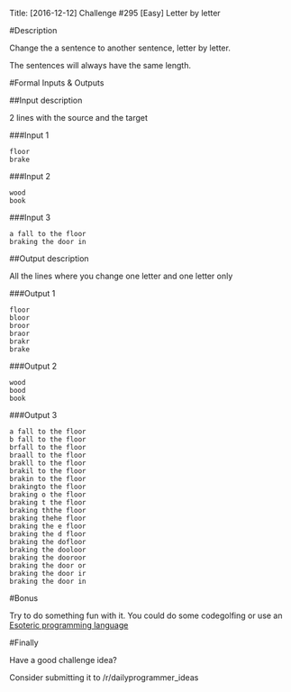 Title: [2016-12-12] Challenge #295 [Easy] Letter by letter

#Description

Change the a sentence to another sentence, letter by letter.

The sentences will always have the same length.

#Formal Inputs &amp; Outputs

##Input description

2 lines with the source and the target

###Input 1

    floor
    brake

###Input 2

    wood
    book

###Input 3

    a fall to the floor
    braking the door in

##Output description

All the lines where you change one letter and one letter only


###Output 1

    floor
    bloor
    broor
    braor
    brakr
    brake

###Output 2

    wood
    bood
    book

###Output 3

    a fall to the floor
    b fall to the floor
    brfall to the floor
    braall to the floor
    brakll to the floor
    brakil to the floor
    brakin to the floor
    brakingto the floor
    braking o the floor
    braking t the floor
    braking ththe floor
    braking thehe floor
    braking the e floor
    braking the d floor
    braking the dofloor
    braking the dooloor
    braking the dooroor
    braking the door or
    braking the door ir
    braking the door in

#Bonus

Try to do something fun with it. You could do some codegolfing or use an [Esoteric programming language](https://en.wikipedia.org/wiki/Esoteric_programming_language)

#Finally

Have a good challenge idea?

Consider submitting it to /r/dailyprogrammer_ideas